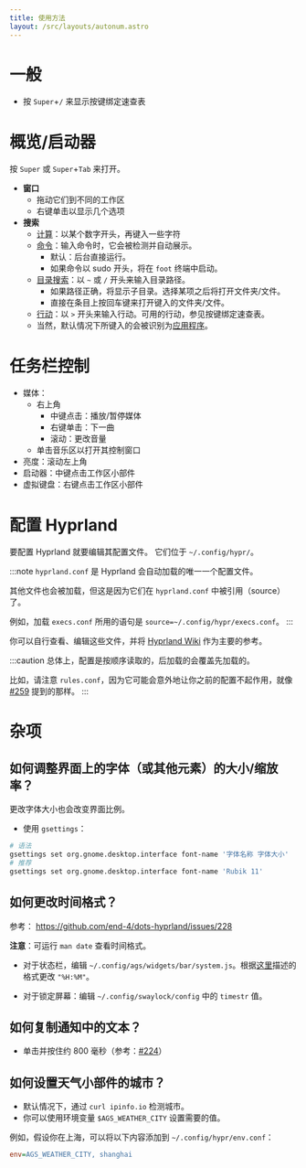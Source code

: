 ```yaml
---
title: 使用方法
layout: /src/layouts/autonum.astro
---
```


# 一般
- 按 `Super`+`/` 来显示按键绑定速查表

# 概览/启动器
按 `Super` 或 `Super`+`Tab` 来打开。

- **窗口**
  - 拖动它们到不同的工作区
  - 右键单击以显示几个选项
- **搜索**
  - <u>计算</u>：以某个数字开头，再键入一些字符
  - <u>命令</u>：输入命令时，它会被检测并自动展示。
      - 默认：后台直接运行。
      - 如果命令以 sudo 开头，将在 `foot` 终端中启动。
  - <u>目录搜索</u>：以 `~` 或 `/` 开头来输入目录路径。
      - 如果路径正确，将显示子目录。选择某项之后将打开文件夹/文件。
      - 直接在条目上按回车键来打开键入的文件夹/文件。
  - <u>行动</u>：以 `>` 开头来输入行动。可用的行动，参见按键绑定速查表。
  - 当然，默认情况下所键入的会被识别为<u>应用程序</u>。


# 任务栏控制
- 媒体：
  - 右上角
    - 中键点击：播放/暂停媒体
    - 右键单击：下一曲
    - 滚动：更改音量
  - 单击音乐区以打开其控制窗口
- 亮度：滚动左上角
- 启动器：中键点击工作区小部件
- 虚拟键盘：右键点击工作区小部件

# 配置 Hyprland
要配置 Hyprland 就要编辑其配置文件。
它们位于 `~/.config/hypr/`。

:::note
`hyprland.conf` 是 Hyprland 会自动加载的唯一一个配置文件。

其他文件也会被加载，但这是因为它们在 `hyprland.conf` 中被引用（source）了。

例如，加载 `execs.conf` 所用的语句是 `source=~/.config/hypr/execs.conf`。
:::

你可以自行查看、编辑这些文件，并将 [Hyprland Wiki](https://wiki.hyprland.org/) 作为主要的参考。

:::caution
总体上，配置是按顺序读取的，后加载的会覆盖先加载的。

比如，请注意 `rules.conf`，因为它可能会意外地让你之前的配置不起作用，就像 [#259](https://github.com/end-4/dots-hyprland/issues/259) 提到的那样。
:::

# 杂项
## 如何调整界面上的字体（或其他元素）的大小/缩放率？
更改字体大小也会改变界面比例。

- 使用 `gsettings`：
```bash
# 语法
gsettings set org.gnome.desktop.interface font-name '字体名称 字体大小'
# 推荐
gsettings set org.gnome.desktop.interface font-name 'Rubik 11'
```

## 如何更改时间格式？
参考： <https://github.com/end-4/dots-hyprland/issues/228>

**注意**：可运行 `man date` 查看时间格式。

- 对于状态栏，编辑 `~/.config/ags/widgets/bar/system.js`。根据[这里](https://docs.gtk.org/glib/method.DateTime.format.html)描述的格式更改 `"%H:%M"`。

- 对于锁定屏幕：编辑 `~/.config/swaylock/config` 中的 `timestr` 值。

## 如何复制通知中的文本？
- 单击并按住约 800 毫秒（参考：[#224](https://github.com/end-4/dots-hyprland/issues/224#issuecomment-1923706599)）

## 如何设置天气小部件的城市？
- 默认情况下，通过 `curl ipinfo.io` 检测城市。
- 你可以使用环境变量 `$AGS_WEATHER_CITY` 设置需要的值。

例如，假设你在上海，可以将以下内容添加到 `~/.config/hypr/env.conf`：
```ini
env=AGS_WEATHER_CITY, shanghai
```
